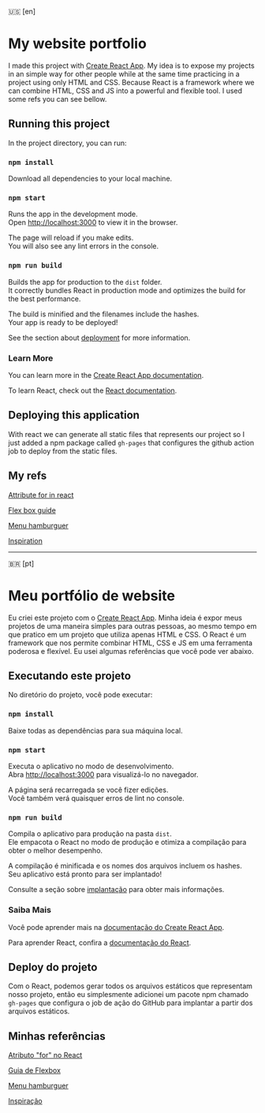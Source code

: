 🇺🇸 [en]
# My website portfolio

I made this project with [Create React App](https://github.com/facebook/create-react-app). My idea is to expose my projects in an simple way for other people while at the same time practicing in a project using only HTML and CSS. Because React is a framework where we can combine HTML, CSS and JS into a powerful and flexible tool. I used some refs you can see bellow.

## Running this project

In the project directory, you can run:

### `npm install`

Download all dependencies to your local machine.

### `npm start`

Runs the app in the development mode.\
Open [http://localhost:3000](http://localhost:3000) to view it in the browser.

The page will reload if you make edits.\
You will also see any lint errors in the console.

### `npm run build`

Builds the app for production to the `dist` folder.\
It correctly bundles React in production mode and optimizes the build for the best performance.

The build is minified and the filenames include the hashes.\
Your app is ready to be deployed!

See the section about [deployment](https://facebook.github.io/create-react-app/docs/deployment) for more information.


### Learn More

You can learn more in the [Create React App documentation](https://facebook.github.io/create-react-app/docs/getting-started).

To learn React, check out the [React documentation](https://reactjs.org/).

## Deploying this application

With react we can generate all static files that represents our project so I just added a npm package called `gh-pages` that configures the github action job to deploy from the static files.

## My refs

[Attribute for in react](https://timmousk.com/blog/react-label-for/)

[Flex box guide](https://origamid.com/projetos/flexbox-guia-completo/)

[Menu hamburguer](https://vidafullstack.com.br/html/como-criar-um-menu-hamburguer-com-html-e-css/)

[Inspiration](https://github.com/jigar-sable/Portfolio-Website)

---

🇧🇷 [pt]

# Meu portfólio de website

Eu criei este projeto com o [Create React App](https://github.com/facebook/create-react-app). Minha ideia é expor meus projetos de uma maneira simples para outras pessoas, ao mesmo tempo em que pratico em um projeto que utiliza apenas HTML e CSS. O React é um framework que nos permite combinar HTML, CSS e JS em uma ferramenta poderosa e flexível. Eu usei algumas referências que você pode ver abaixo.

## Executando este projeto

No diretório do projeto, você pode executar:

### `npm install`

Baixe todas as dependências para sua máquina local.

### `npm start`

Executa o aplicativo no modo de desenvolvimento.\
Abra [http://localhost:3000](http://localhost:3000) para visualizá-lo no navegador.

A página será recarregada se você fizer edições.\
Você também verá quaisquer erros de lint no console.

### `npm run build`

Compila o aplicativo para produção na pasta `dist`.\
Ele empacota o React no modo de produção e otimiza a compilação para obter o melhor desempenho.

A compilação é minificada e os nomes dos arquivos incluem os hashes.\
Seu aplicativo está pronto para ser implantado!

Consulte a seção sobre [implantação](https://facebook.github.io/create-react-app/docs/deployment) para obter mais informações.


### Saiba Mais

Você pode aprender mais na [documentação do Create React App](https://facebook.github.io/create-react-app/docs/getting-started).

Para aprender React, confira a [documentação do React](https://reactjs.org/).

## Deploy do projeto

Com o React, podemos gerar todos os arquivos estáticos que representam nosso projeto, então eu simplesmente adicionei um pacote npm chamado `gh-pages` que configura o job de ação do GitHub para implantar a partir dos arquivos estáticos.

## Minhas referências

[Atributo "for" no React](https://timmousk.com/blog/react-label-for/)

[Guia de Flexbox](https://origamid.com/projetos/flexbox-guia-completo/)

[Menu hamburguer](https://vidafullstack.com.br/html/como-criar-um-menu-hamburguer-com-html-e-css/)

[Inspiração](https://github.com/jigar-sable/Portfolio-Website)
